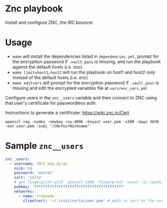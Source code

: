 # Znc playbook

Install and configure ZNC, the IRC bouncer

# Usage

- `make` will install the dependencies listed in `dependencies.yml`, prompt for the encryption password if `.vault_pass` is missing, and run the playbook against the default hosts (i.e. znc)
- `make limit=host1,host2` will run the playbook on host1 and host2 only instead of the default hosts (i.e. znc)
- `make editvars` will prompt for the encryption password if `.vault_pass` is missing and edit the encrypted variables file at `vars/enc_vars.yml`

Configure users in the `znc__users` variable and then connect to ZNC using that user's certificate for passwordless auth.

Instructions to generate a certificate: https://wiki.znc.in/Cert

`openssl req -nodes -newkey rsa:4096 -keyout user.pem -x509 -days 3650 -out user.pem -subj "/CN=YourNickname"`

# Sample `znc__users`

```yaml
znc__users:
  - username: 1972_bob_dylan
    nick: bd
    password: 'secret'
    salt: 'salty'
    # get fingerprint with `openssl x509 -fingerprint -noout -in /path/to/cert.pem | cut -f2 -d '=' | tr -d ':' | tr '[:upper:]' '[:
    pubkey: 'ffffffffffffffffffffffffffffffffffffffff'
    networks:
      - name: freenode
        clientcert: '~/.irssi/certs/user.pem' # path to cert on the controller
```
